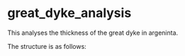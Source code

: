# great_dyke_analysis

This analyses the thickness of the great dyke in argeninta.

The structure is as follows:


